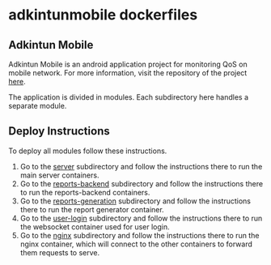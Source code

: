 # adkintunmobile dockerfiles

## Adkintun Mobile
Adkintun Mobile is an android application project for monitoring QoS on mobile network. For more information, visit the repository of the project [here](https://www.github.com/niclabs/adkintunmobile).

The application is divided in modules. Each subdirectory here handles a separate module.

## Deploy Instructions

To deploy all modules follow these instructions.


1. Go to the [server](https://github.com/niclabs/docker/tree/master/adkintunmobile/server) subdirectory and follow the instructions there to run the main server containers.
2. Go to the [reports-backend](https://github.com/niclabs/docker/tree/master/adkintunmobile/reports-backend) subdirectory and follow the instructions there to run the reports-backend containers.
3. Go to the [reports-generation](https://github.com/niclabs/docker/tree/master/adkintunmobile/reports-generation) subdirectory and follow the instructions there to run the report generator container.
4. Go to the [user-login](https://github.com/niclabs/docker/tree/master/adkintunmobile/user-login) subdirectory and follow the instructions there to run the websocket container used for user login.
5. Go to the [nginx](https://github.com/niclabs/docker/tree/master/adkintunmobile/nginx) subdirectory and follow the instructions there to run the nginx container, which will connect to the other containers to forward them requests to serve.
